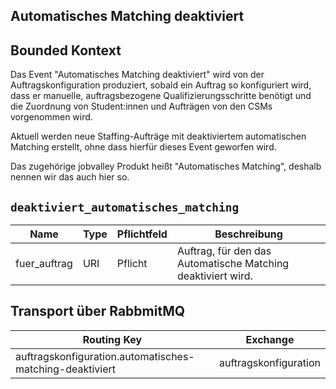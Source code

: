 ## Automatisches Matching deaktiviert

## Bounded Kontext

Das Event "Automatisches Matching deaktiviert" wird von der Auftragskonfiguration produziert, sobald ein Auftrag so konfiguriert wird, dass er manuelle, auftragsbezogene Qualifizierungsschritte benötigt und die Zuordnung von Student:innen und Aufträgen von den CSMs vorgenommen wird.

Aktuell werden neue Staffing-Aufträge mit deaktiviertem automatischen Matching erstellt, ohne dass hierfür dieses Event geworfen wird.

Das zugehörige jobvalley Produkt heißt "Automatisches Matching", deshalb nennen wir das auch hier so.

## `deaktiviert_automatisches_matching`

| Name         | Type | Pflichtfeld | Beschreibung                                                     |
| ------------ | ---- | ----------- | ---------------------------------------------------------------- |
| fuer_auftrag | URI  | Pflicht     | Auftrag, für den das Automatische Matching deaktiviert wird. |

## Transport über RabbmitMQ

| Routing Key                                                 | Exchange              |
| ----------------------------------------------------------- | --------------------- |
| auftragskonfiguration.automatisches-matching-deaktiviert | auftragskonfiguration |
